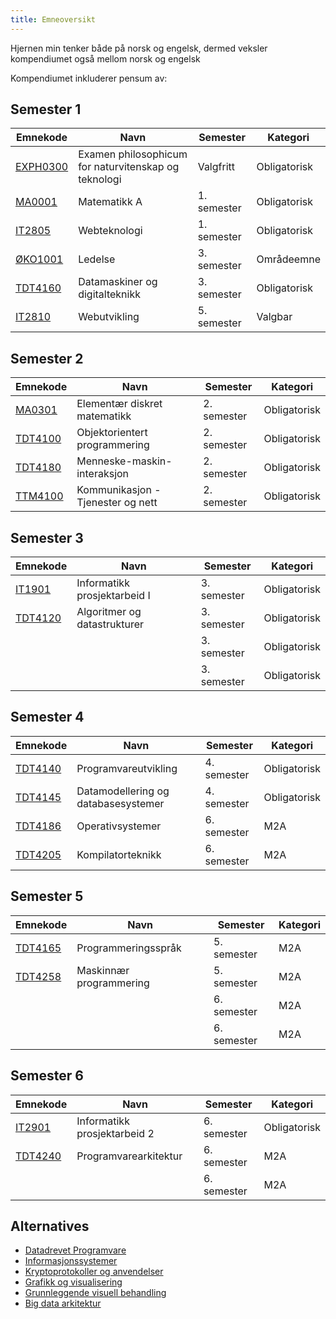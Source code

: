 ```yaml
---
title: Emneoversikt
---
```


Hjernen min tenker både på norsk og engelsk, dermed veksler kompendiumet også
mellom norsk og engelsk

Kompendiumet inkluderer pensum av:

## Semester 1

| Emnekode                             | Navn                                                 | Semester    | Kategori     |
| ------------------------------------ | ---------------------------------------------------- | ----------- | ------------ |
| [EXPH0300](/emner/exph0300/exph0300) | Examen philosophicum for naturvitenskap og teknologi | Valgfritt   | Obligatorisk |
| [MA0001](/emner/ma0001/ma0001)     | Matematikk A                                         | 1. semester | Obligatorisk |
| [IT2805](/emner/it2805/it2805)     | Webteknologi                                         | 1. semester | Obligatorisk |
| [ØKO1001](/emner/øko1001/øko1001)   | Ledelse                                              | 3. semester | Områdeemne   |
| [TDT4160](/emner/tdt4160/tdt4160)   | Datamaskiner og digitalteknikk                       | 3. semester | Obligatorisk |
| [IT2810](/emner/it2810/it2810)     | Webutvikling                                         | 5. semester | Valgbar      |

## Semester 2

| Emnekode                             | Navn                                                 | Semester    | Kategori     |
| ------------------------------------ | ---------------------------------------------------- | ----------- | ------------ |
| [MA0301](/emner/ma0301/ma0301) | Elementær diskret matematikk | 2. semester   | Obligatorisk |
| [TDT4100](/emner/tdt4100/tdt4100)     | Objektorientert programmering                                         | 2. semester | Obligatorisk |
| [TDT4180](/emner/tdt4180/tdt4180)     | Menneske-maskin-interaksjon                                         | 2. semester | Obligatorisk |
| [TTM4100](/emner/ttm4100/ttm4100)   | Kommunikasjon - Tjenester og nett                                             | 2. semester | Obligatorisk |

## Semester 3

| Emnekode                             | Navn                                                 | Semester    | Kategori     |
| ------------------------------------ | ---------------------------------------------------- | ----------- | ------------ |
| [IT1901](/emner/it1901/it1901) | Informatikk prosjektarbeid I | 3. semester   | Obligatorisk |
| [TDT4120](/emner/tdt4120/tdt4120)     | Algoritmer og datastrukturer                                         | 3. semester | Obligatorisk |
| [](/emner/)     |                                          | 3. semester | Obligatorisk |
| [](/emner/)   |  | 3. semester | Obligatorisk

## Semester 4

| Emnekode                             | Navn                                                 | Semester    | Kategori     |
| ------------------------------------ | ---------------------------------------------------- | ----------- | ------------ |
| [TDT4140](/emner/tdt4140/tdt4140) | Programvareutvikling | 4. semester   | Obligatorisk |
| [TDT4145](/emner/tdt4145/4145)     | Datamodellering og databasesystemer                                        | 4. semester | Obligatorisk |
| [TDT4186](/emner/tdt4186/tdt4186)     | Operativsystemer                                        | 6. semester | M2A |
| [TDT4205](/emner/tdt4205/tdt4205)   | Kompilatorteknikk | 6. semester | M2A

## Semester 5

| Emnekode                             | Navn                                                 | Semester    | Kategori     |
| ------------------------------------ | ---------------------------------------------------- | ----------- | ------------ |
| [TDT4165](/emner/tdt4165/tdt4165) | Programmeringsspråk | 5. semester   | M2A |
| [TDT4258](/emner/tdt4258/4258)     | Maskinnær programmering                                        | 5. semester | M2A |
| [](/emner/)     | | 6. semester | M2A |
| [](/emner/)   | | 6. semester | M2A

## Semester 6

| Emnekode                             | Navn                                                 | Semester    | Kategori     |
| ------------------------------------ | ---------------------------------------------------- | ----------- | ------------ |
| [IT2901](/emner/it2901/it2901)     | Informatikk prosjektarbeid 2                                      | 6. semester | Obligatorisk |
[TDT4240](/emner/tdt4240/tdt4240) | Programvarearkitektur | 6. semester   | M2A |
| [](/emner/)     |                                         | 6. semester | M2A

## Alternatives

- [Datadrevet Programvare](https://www.ntnu.no/studier/emner/IT3212/#tab=omEmnet)
- [Informasjonssystemer](https://www.ntnu.no/studier/emner/TDT4175/#tab=omEmnet)
- [Kryptoprotokoller og anvendelser](https://www.ntnu.no/studier/emner/TM8107/2023/1#tab=omEmnet)
- [Grafikk og visualisering](https://www.ntnu.no/studier/emner/TDT4230/2023/1#tab=omEmnet)
- [Grunnleggende visuell behandling](https://www.ntnu.no/studier/emner/TDT4195/2023/1#tab=omEmnet)
- [Big data arkitektur](https://www.ntnu.no/studier/emner/TDT4305/2023/1#tab=omEmnet)
